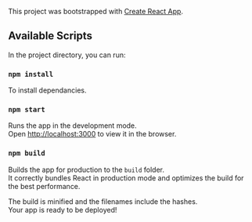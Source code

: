 This project was bootstrapped with [Create React App](https://github.com/facebook/create-react-app).

## Available Scripts

In the project directory, you can run:

### `npm install`

To install dependancies.

### `npm start`

Runs the app in the development mode.<br />
Open [http://localhost:3000](http://localhost:3000) to view it in the browser.

### `npm build`

Builds the app for production to the `build` folder.<br />
It correctly bundles React in production mode and optimizes the build for the best performance.

The build is minified and the filenames include the hashes.<br />
Your app is ready to be deployed!
